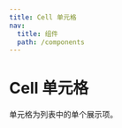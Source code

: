 ```yaml
---
title: Cell 单元格
nav:
  title: 组件
  path: /components
---
```


# Cell 单元格

单元格为列表中的单个展示项。

<code src="./demo/index" hidden/>

## 基础用法

<code src="./demo/basic" desc='`Cell` 可以单独使用，也可以与 `CellGroup` 搭配使用，`CellGroup` 可以为 `Cell` 提供上下外边框。' pure/>

## 卡片风格

<code src="./demo/inset" desc='通过 `CellGroup` 的 `inset` 属性，可以将单元格转换为圆角卡片风格' pure/>

## 单元格大小

<code src="./demo/size" desc='通过 `size` 属性可以控制单元格的大小。' pure/>

## 展示图标

<code src="./demo/icon" desc='通过 `icon` 属性在标题左侧展示图标。' pure/>

## 展示箭头

<code src="./demo/arrow" desc='设置 `arrow` 属性后会在单元格右侧显示箭头，并且可以通过 `arrow` 属性控制箭头方向。' pure/>

## 分组标题

<code src="./demo/group" desc='通过 `CellGroup` 的 `title` 属性可以指定分组标题。' pure/>

## 垂直居中方式

<code src="./demo/align" desc='通过 `align` 属性可以设置 `Cell` 的垂直居中方式。' pure/>

<API />

# CellGroup 单元格分组

<API src="../cell-group/index.tsx" />

